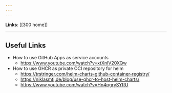 ```yaml
---
---
---
```

**Links**: [[300 home]]

---
## Useful Links
- How to use GitHub Apps as service accounts
	- https://www.youtube.com/watch?v=xtXnIV20XQw
- How to use GHCR as private OCI repository for helm
	- https://trstringer.com/helm-charts-github-container-registry/
	- https://niklasmtj.de/blog/use-ghcr-to-host-helm-charts/
	- https://www.youtube.com/watch?v=Hn4pgrySYRU
